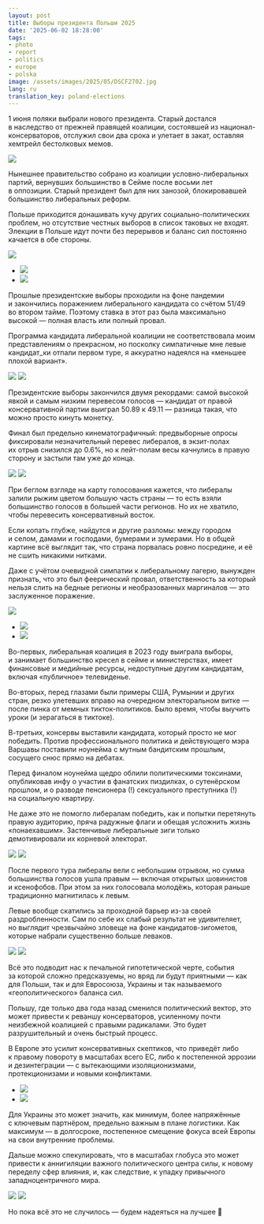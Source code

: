 ```yaml
---
layout: post
title: Выборы президента Польши 2025
date: '2025-06-02 18:28:00'
tags:
- photo
- report
- politics
- europe
- polska
image: /assets/images/2025/05/DSCF2702.jpg
lang: ru
translation_key: poland-elections
---
```


1 июня поляки выбрали нового президента. Старый достался в&nbsp;наследство от&nbsp;прежней правящей коалиции, состоявшей из&nbsp;национал-консерваторов, отслужил свои два срока и&nbsp;улетает в&nbsp;закат, оставляя хемтрейл бестолковых мемов.

![](/assets/images/2025/05/DSCF2702.jpg)

Нынешнее правительство собрано из&nbsp;коалиции условно-либеральных партий, вернувших большинство в&nbsp;Сейме после восьми лет в&nbsp;оппозиции. Старый президент был для них занозой, блокировавшей большинство либеральных реформ.

Польше приходится донашивать кучу других социально-политических проблем, но&nbsp;отсутствие честных выборов в&nbsp;список таковых не&nbsp;входят. Элекции в&nbsp;Польше идут почти без перерывов и&nbsp;баланс сил постоянно качается в&nbsp;обе стороны.

![](/assets/images/2025/05/DSCF2638.jpg)
- ![](/assets/images/2025/05/DSCF2139.jpg)
- ![](/assets/images/2025/05/DSCF2425.jpg)

Прошлые президентские выборы проходили на&nbsp;фоне пандемии и&nbsp;закончились поражением либерального кандидата со&nbsp;счётом 51/49 во&nbsp;втором тайме. Поэтому ставка в&nbsp;этот раз была максимально высокой&nbsp;&mdash; полная власть или полный провал.

Программа кандидата либеральной коалиции не&nbsp;соответствовала моим представлениям о&nbsp;прекрасном, но&nbsp;посколку симпатичные мне левые кандидат_ки отпали первом туре, я&nbsp;аккуратно надеялся на&nbsp;&laquo;меньшее плохой вариант&raquo;.

![](/assets/images/2025/05/DSCF2648.jpg)
![](/assets/images/2025/05/DSCF2779.jpg)

Президентские выборы закончился двумя рекордами: самой высокой явкой и&nbsp;самым низким перевесом голосов&nbsp;&mdash; кандидат от&nbsp;правой консервативной партии выиграл 50.89 к&nbsp;49.11&nbsp;&mdash; разница такая, что можно просто кинуть монетку.

Финал был предельно кинематографичный: предвыборные опросы фиксировали незначительный перевес либералов, в&nbsp;экзит-полах их&nbsp;отрыв снизился до&nbsp;0.6%, но&nbsp;к&nbsp;лейт-полам весы качнулись в&nbsp;правую сторону и&nbsp;застыли там уже до&nbsp;конца.

![](/assets/images/2025/05/elections-graph.png)
![](/assets/images/2025/05/elections-map.png)

При беглом взгляде на&nbsp;карту голосования кажется, что либералы залили рыжим цветом большую часть страны&nbsp;&mdash; то&nbsp;есть взяли большинство голосов в&nbsp;большей части регионов. Но&nbsp;их&nbsp;не&nbsp;хватило, чтобы перевесить консервативный восток.

Если копать глубже, найдутся и&nbsp;другие разломы: между городом и&nbsp;селом, дамами и&nbsp;господами, бумерами и&nbsp;зумерами. Но&nbsp;в&nbsp;общей картине всё выглядит так, что страна порвалась ровно посредине, и&nbsp;её не&nbsp;сшить никакими нитками.

Даже с&nbsp;учётом очевидной симпатии к&nbsp;либеральному лагерю, вынужден признать, что это был феерический провал, ответственность за&nbsp;который нельзя слить на&nbsp;бедные регионы и&nbsp;необразованных маргиналов&nbsp;&mdash; это заслуженное поражение.

![](/assets/images/2025/05/DSCF2723.jpg)
- ![](/assets/images/2025/05/DSCF2727.jpg)
- ![](/assets/images/2025/05/DSCF2730.jpg)

Во-первых, либеральная коалиция в&nbsp;2023 году выиграла выборы, и&nbsp;занимает большинство кресел в&nbsp;сейме и&nbsp;министерствах, имеет финансовые и&nbsp;медийные ресурсы, недоступные другим кандидатам, включая &laquo;публичное&raquo; телевиденье.

Во-вторых, перед глазами были примеры США, Румынии и&nbsp;других стран, резко улетевших вправо на&nbsp;очередном электоральном витке&nbsp;&mdash; после пинка от&nbsp;мемных тикток-политиков. Было время, чтобы выучить уроки (и&nbsp;зерагаться в&nbsp;тиктоке).

В-третьих, консервы выставили кандидата, который просто не&nbsp;мог победить. Против профессионального политика и&nbsp;действующего мэра Варшавы поставили ноунейма с&nbsp;мутным бандитским прошлым, сосущего снюс прямо на&nbsp;дебатах.

Перед финалом ноунейма щедро облили политическими токсинами, опубликовав инфу о&nbsp;участии в&nbsp;фанатских пиздилках, о&nbsp;сутенёрском прошлом, и&nbsp;о&nbsp;разводе пенсионера (!) сексуального преступника (!) на&nbsp;социальную квартиру.

Не&nbsp;даже это не&nbsp;помогло либералам победить, как и&nbsp;попытки перетянуть правую аудиторию, пряча радужные флаги и&nbsp;обещая усложнить жизнь &laquo;понаехавшим&raquo;. Застенчивые либеральные зиги только демотивировали их&nbsp;корневой электорат.

![](/assets/images/2025/05/DSCF2688.jpg)
![](/assets/images/2025/05/DSCF2695.jpg)

После первого тура либералы вели с&nbsp;небольшим отрывом, но&nbsp;сумма большинства голосов ушла правым&nbsp;&mdash; включая открытых шовинистов и&nbsp;ксенофобов. При этом за&nbsp;них голосовала молодёжь, которая раньше традиционно магнитилась к&nbsp;левым.

Левые вообще скатились за&nbsp;проходной барьер из-за своей раздробленности. Сам по&nbsp;себе их&nbsp;слабый результат не&nbsp;удивителяет, но&nbsp;выглядит чрезвычайно зловеще на&nbsp;фоне кандидатов-зигометов, которые набрали существенно больше леваков.

![](/assets/images/2025/05/DSCF2759.jpg)
![](/assets/images/2025/05/DSCF2796.jpg)

Всё это подводит нас к&nbsp;печальной гипотетической черте, события за&nbsp;которой сложно предсказуемы, но&nbsp;вряд&nbsp;ли будут приятными&nbsp;&mdash; как для Польши, так и&nbsp;для Евросоюза, Украины и&nbsp;так называемого &laquo;геополитического&raquo; баланса сил.

Польшу, где только два года назад сменился политический вектор, это может привести к&nbsp;реваншу консерваторов, усиленному почти неизбежной коалицией с&nbsp;правыми радикалами. Это будет разрушительный и&nbsp;очень быстрый процесс.

В&nbsp;Европе это усилит консервативных скептиков, что приведёт либо к&nbsp;правому повороту в&nbsp;масштабах всего ЕС, либо к&nbsp;постепенной эррозии и&nbsp;дезинтеграции&nbsp;&mdash; с&nbsp;вытекающими изоляционизмами, протекционизами и&nbsp;новыми конфликтами.

- ![](/assets/images/2025/05/DSCF2670.jpg)
- ![](/assets/images/2025/05/DSCF2672.jpg)

Для Украины это может значить, как минимум, более напряжённые с&nbsp;ключевым партнёром, предельно важным в&nbsp;плане логистики. Как максимум&nbsp;&mdash; в&nbsp;долгосроке, постепенное смещение фокуса всей Европы на&nbsp;свои внутренние проблемы.

Дальше можно спекулировать, что в&nbsp;масштабах глобуса это может привести к&nbsp;аннигиляции важного политического центра силы, к&nbsp;новому переделу сфер влияния, и, как следствие, к&nbsp;упадку привычного западноцентричного мира.

![](/assets/images/2025/05/DSCF2684.jpg)
![](/assets/images/2025/05/DSCF2662.jpg)

Но&nbsp;пока всё это не&nbsp;случилось&nbsp;&mdash; будем надеяться на&nbsp;лучшее &#129394;
